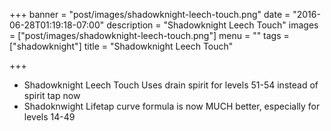 +++
banner = "post/images/shadowknight-leech-touch.png"
date = "2016-06-28T01:19:18-07:00"
description = "Shadowknight Leech Touch"
images = ["post/images/shadowknight-leech-touch.png"]
menu = ""
tags = ["shadowknight"]
title = "Shadowknight Leech Touch"

+++
* Shadowknight Leech Touch Uses drain spirit for levels 51-54 instead of spirit tap now
* Shadoknwight Lifetap curve formula is now MUCH better, especially for levels 14-49
<!--more-->

